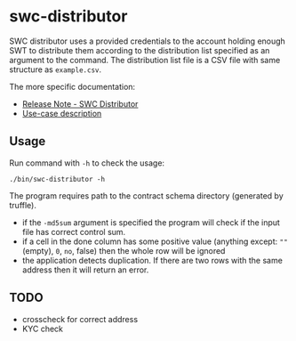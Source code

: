 # swc-distributor

SWC distributor uses a provided credentials to the account holding enough SWT to distribute them according to the distribution list specified as an argument to the command. The distribution list file is a CSV file with same structure as `example.csv`.

The more specific documentation:

* [Release Note - SWC Distributor](https://drive.google.com/open?id=1XHzgqnl4VJ8AosKwRH9IR1wzLXMt9NjJ_JZG2NIdI00)
* [Use-case description](https://docs.google.com/document/d/1r1mE4FJhasBzjtwcx4ApQUXMe61FZVLzTwLfb5Uw8T0/edit#heading=h.jpodtnqw5wn1)

## Usage

Run command with `-h` to check the usage:

	./bin/swc-distributor -h

The program requires path to the contract schema directory (generated by truffle).

+ if the `-md5sum` argument is specified the program will check if the input file has correct control sum.
+ if a cell in the done column has some positive value (anything except: `""` (empty), `0`, `no`, false) then the whole row will be ignored
+ the application detects duplication. If there are two rows with the same address then it will return an error.


## TODO

+ crosscheck for correct address
+ KYC check
